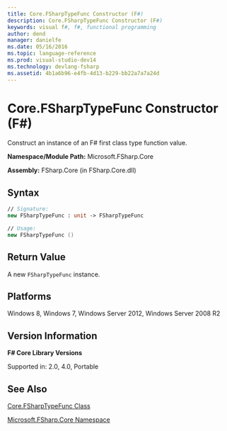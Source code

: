```yaml
---
title: Core.FSharpTypeFunc Constructor (F#)
description: Core.FSharpTypeFunc Constructor (F#)
keywords: visual f#, f#, functional programming
author: dend
manager: danielfe
ms.date: 05/16/2016
ms.topic: language-reference
ms.prod: visual-studio-dev14
ms.technology: devlang-fsharp
ms.assetid: 4b1a6b96-e4fb-4d13-b229-bb22a7a7a24d 
---
```


# Core.FSharpTypeFunc Constructor (F#)

Construct an instance of an F# first class type function value.

**Namespace/Module Path:** Microsoft.FSharp.Core

**Assembly:** FSharp.Core (in FSharp.Core.dll)


## Syntax

```fsharp
// Signature:
new FSharpTypeFunc : unit -> FSharpTypeFunc

// Usage:
new FSharpTypeFunc ()
```

## Return Value

A new `FSharpTypeFunc` instance.

## Platforms
Windows 8, Windows 7, Windows Server 2012, Windows Server 2008 R2


## Version Information
**F# Core Library Versions**

Supported in: 2.0, 4.0, Portable

## See Also
[Core.FSharpTypeFunc Class](Core.FSharpTypeFunc-Class-%5BFSharp%5D.md)

[Microsoft.FSharp.Core Namespace](Microsoft.FSharp.Core-Namespace-%5BFSharp%5D.md)